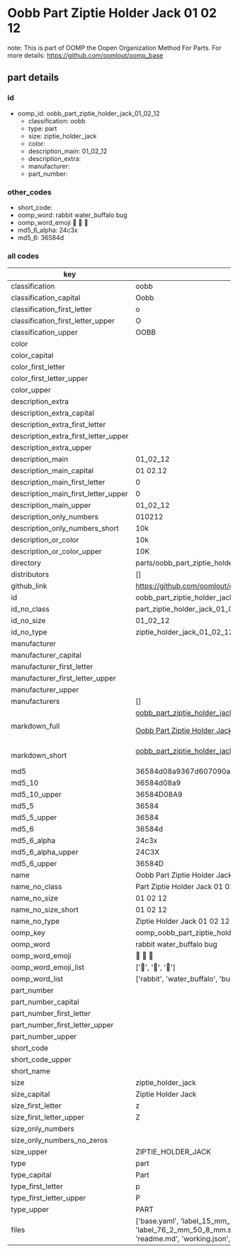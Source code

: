 # Oobb Part Ziptie Holder Jack 01 02 12  

note: This is part of OOMP the Oopen Organization Method For Parts. For more details: https://github.com/oomlout/oomp_base

##  part details





### id
* oomp_id: oobb_part_ziptie_holder_jack_01_02_12
  * classification: oobb
  * type: part
  * size: ziptie_holder_jack
  * color: 
  * description_main: 01_02_12
  * description_extra: 
  * manufacturer: 
  * part_number: 

### other_codes
* short_code: 
* oomp_word: rabbit water_buffalo bug
* oomp_word_emoji :rabbit: :water_buffalo: :bug:
* md5_6_alpha: 24c3x
* md5_6: 36584d

### all codes 
| key | value |  
| --- | --- |  
| classification | oobb |  
| classification_capital | Oobb |  
| classification_first_letter | o |  
| classification_first_letter_upper | O |  
| classification_upper | OOBB |  
| color |  |  
| color_capital |  |  
| color_first_letter |  |  
| color_first_letter_upper |  |  
| color_upper |  |  
| description_extra |  |  
| description_extra_capital |  |  
| description_extra_first_letter |  |  
| description_extra_first_letter_upper |  |  
| description_extra_upper |  |  
| description_main | 01_02_12 |  
| description_main_capital | 01 02.12 |  
| description_main_first_letter | 0 |  
| description_main_first_letter_upper | 0 |  
| description_main_upper | 01_02_12 |  
| description_only_numbers | 010212 |  
| description_only_numbers_short | 10k |  
| description_or_color | 10k |  
| description_or_color_upper | 10K |  
| directory | parts/oobb_part_ziptie_holder_jack_01_02_12 |  
| distributors | [] |  
| github_link | https://github.com/oomlout/oomlout_oomp_part_src/tree/main/parts/oobb_part_ziptie_holder_jack_01_02_12/working |  
| id | oobb_part_ziptie_holder_jack_01_02_12 |  
| id_no_class | part_ziptie_holder_jack_01_02_12 |  
| id_no_size | 01_02_12 |  
| id_no_type | ziptie_holder_jack_01_02_12 |  
| manufacturer |  |  
| manufacturer_capital |  |  
| manufacturer_first_letter |  |  
| manufacturer_first_letter_upper |  |  
| manufacturer_upper |  |  
| manufacturers | [] |  
| markdown_full | [oobb_part_ziptie_holder_jack_01_02_12](https://github.com/oomlout/oomlout_oomp_part_src/tree/main/parts/oobb_part_ziptie_holder_jack_01_02_12/working)<br>[](https://github.com/oomlout/oomlout_oomp_part_src/tree/main/parts/oobb_part_ziptie_holder_jack_01_02_12/working)<br>[Oobb Part Ziptie Holder Jack 01 02 12](https://github.com/oomlout/oomlout_oomp_part_src/tree/main/parts/oobb_part_ziptie_holder_jack_01_02_12/working)<br><br> |  
| markdown_short | [oobb_part_ziptie_holder_jack_01_02_12](https://github.com/oomlout/oomlout_oomp_part_src/tree/main/parts/oobb_part_ziptie_holder_jack_01_02_12/working)<br><br> |  
| md5 | 36584d08a9367d607090a447e3da5a9c |  
| md5_10 | 36584d08a9 |  
| md5_10_upper | 36584D08A9 |  
| md5_5 | 36584 |  
| md5_5_upper | 36584 |  
| md5_6 | 36584d |  
| md5_6_alpha | 24c3x |  
| md5_6_alpha_upper | 24C3X |  
| md5_6_upper | 36584D |  
| name | Oobb Part Ziptie Holder Jack 01 02 12 |  
| name_no_class | Part Ziptie Holder Jack 01 02 12 |  
| name_no_size | 01 02 12 |  
| name_no_size_short | 01 02 12 |  
| name_no_type | Ziptie Holder Jack 01 02 12 |  
| oomp_key | oomp_oobb_part_ziptie_holder_jack_01_02_12 |  
| oomp_word | rabbit water_buffalo bug |  
| oomp_word_emoji | :rabbit: :water_buffalo: :bug: |  
| oomp_word_emoji_list | [':rabbit:', ':water_buffalo:', ':bug:'] |  
| oomp_word_list | ['rabbit', 'water_buffalo', 'bug'] |  
| part_number |  |  
| part_number_capital |  |  
| part_number_first_letter |  |  
| part_number_first_letter_upper |  |  
| part_number_upper |  |  
| short_code |  |  
| short_code_upper |  |  
| short_name |  |  
| size | ziptie_holder_jack |  
| size_capital | Ziptie Holder Jack |  
| size_first_letter | z |  
| size_first_letter_upper | Z |  
| size_only_numbers |  |  
| size_only_numbers_no_zeros |  |  
| size_upper | ZIPTIE_HOLDER_JACK |  
| type | part |  
| type_capital | Part |  
| type_first_letter | p |  
| type_first_letter_upper | P |  
| type_upper | PART |  
| files | ['base.yaml', 'label_15_mm_30_mm.pdf', 'label_15_mm_30_mm.svg', 'label_76_2_mm_50_8_mm.pdf', 'label_76_2_mm_50_8_mm.svg', 'label_oomlout_76_2_mm_50_8_mm.pdf', 'label_oomlout_76_2_mm_50_8_mm.svg', 'readme.md', 'working.json', 'working.yaml'] |  
